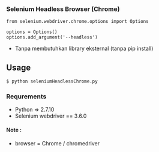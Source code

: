 ### Selenium Headless Browser (Chrome)
```
from selenium.webdriver.chrome.options import Options

options = Options()
options.add_argument('--headless')
```
- Tanpa membutuhkan library eksternal (tanpa pip install)

## Usage
```
$ python seleniumHeadlessChrome.py
```

### Requrements
- Python => 2.7.10
- Selenium webdriver == 3.6.0

#### Note :
- browser = Chrome / chromedriver
